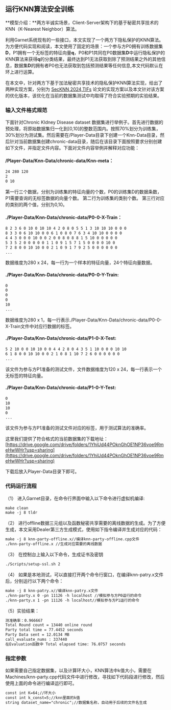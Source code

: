 ##  运行KNN算法安全训练

**模型介绍：**两方半诚实场景，Client-Server架构下的基于秘密共享技术的KNN（K-Nearest Neighbor）算法。

利用Garnet系统现有的一些接口，本文实现了一个两方下隐私保护的KNN算法。为方便代码实现和阅读，本文使用了固定的场景：一个参与方P0拥有训练数据集**D**，P1拥有一个无标签的特征向量**q**，P0和P1共同在P0数据集**D**中运行隐私保护的KNN算法来获得**q**的分类结果，最终达到P1无法获取到除了预测结果之外的其他信息，数据集**D**的拥有者P0也无法获取到包括预测结果等任何信息,本文代码默认在环上进行运算。

在本文中，针对两方下基于加法秘密共享技术的隐私保护KNN算法实现，给出了两种实现方案，分别为 [SecKNN,2024,TIFs](https://ieeexplore.ieee.org/document/10339363/footnotes#footnotes)
论文的实现方案以及本文针对该方案的优化版本，该优化在当前的数据集测试中均取得了符合实验预期的实验结果。
### 输入文件格式规范
下面针对Chronic KIdney Disease dataset 数据集进行举例子。首先进行数据的预处理，将原始数据集归一化到[0,10]的整数范围内。按照70%划分为训练集，30%划分为测试集。然后需要在/Player-Data目录下创建一个Knn-Data目录，然后针对当前数据集创建chronic-data目录，随后在该目录下面按照要求分别创建如下文件，并指定文件内容。下面对文件内容举例并解释对应功能：
#### /Player-Data/Knn-Data/chronic-data/Knn-meta：
```markdown
24 280 120
2
0 10
```
第一行三个数据，分别为训练集的特征向量的个数，P0的训练集D的数据条数，P1需要查询的无标签数据的向量个数。
第二行为训练集的类别个数。
第三行对应的类别的两个值，分别为0,10。

#### ./Player-Data/Knn-Data/chronic-data/P0-0-X-Train：
```markdown
8 2 3 6 0 10 0 10 10 4 2 0 8 0 5 5 1 3 10 10 10 0 0 0
8 3 3 0 6 10 10 0 0 6 1 0 8 0 7 6 3 4 10 10 0 0 0 0
4 4 3 0 0 0 10 0 0 2 0 0 8 0 8 8 1 5 10 0 0 0 0 0
5 3 5 2 0 0 0 0 0 1 1 0 9 1 5 7 1 5 0 0 0 0 10 0
7 2 8 0 0 10 10 0 0 2 1 0 9 1 7 9 2 5 0 0 0 0 0 0
...
```
数据维度为280 x 24，每一行为一个样本的特征向量，24个特征向量数据。
#### ./Player-Data/Knn-Data/chronic-data/P0-0-Y-Train:
```markdown
0
0
0
0
10
...
```
数据维度为280 x 1，每一行表示./Player-Data/Knn-Data/chronic-data/P0-0-X-Train文件中对应行数据的标签。
#### ./Player-Data/Knn-Data/chronic-data/P1-0-X-Test:
```markdown
5 2 10 0 0 10 10 0 0 4 4 2 8 0 4 3 5 1 10 0 0 0 10 10
6 1 8 0 0 10 10 0 0 2 1 0 8 1 10 7 2 6 0 0 0 0 0 0
...
```
该文件为参与方P1准备的测试文件，文件数据维度为120 x 24，每一行表示一个无标签的特征向量。
#### ./Player-Data/Knn-Data/chronic-data/P1-0-Y-Test:
```markdown
0
10
10
0
...
```
该文件为参与方P1准备的测试文件对应的标签，用于测试算法的准确率。


这里我们提供了符合格式的当前数据集的下载地址：[https://drive.google.com/drive/folders/1YhiUd44POknGhOE1NP36voe9RmeHwWHr?usp=sharing](https://drive.google.com/drive/folders/1YhiUd44POknGhOE1NP36voe9RmeHwWHr?usp=sharing)

下载后放入Player-Data目录下即可。


### 代码运行流程
（1） 进入Garnet目录，在命令行界面中输入以下命令进行虚拟机编译:
```markdown
make clean
make -j 8 tldr
```
（2） 进行offline数据三元组以及函数秘密共享需要的离线数据的生成。为了方便生成，本文采用Dealer第三方生成模式，使用如下指令编译并生成对应的代码：
```markdown
make -j 8 knn-party-offline.x//编译knn-party-offline.cpp文件
./knn-party-offline.x //生成对应需要的离线数据
```

（3） 在控制台上输入以下命令，生成证书及密钥
```markdown
./Scripts/setup-ssl.sh 2
```
（4） 如果是本地测试，可以直接打开两个命令行窗口，在编译knn-patry.x文件后，分别运行以下两个命令：
```markdown
make -j 8 knn-patry.x//编译knn-patry.x文件
./knn-party.x 0 -pn 11126 -h localhost //模拟参与方P0运行的命令
./knn-party.x 1 -pn 11126 -h localhost//模拟参与方P1运行的命令
```
（5）实验结果：
```markdown
测准确率：0.966667
Total Round count = 13440 online round
Party total time = 77.4452 seconds
Party Data sent = 12.0134 MB
call_evaluate_nums : 337440
在Evaluation函数中 Total elapsed time: 76.0757 seconds
```

### 指定参数
如果需要自己指定数据集，以及计算环大小，KNN算法中k值大小，需要在Machines/knn-party.cpp代码文件中进行修改，寻找如下代码段进行修改，然后使用上面的命令进行编译运行即可。
```markdown
const int K=64;//环大小
const int k_const=5;//knn里面的k值 
string dataset_name="chronic";//数据集名称，自动用于后续的文件名生成
```

